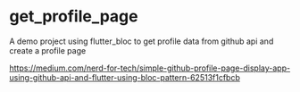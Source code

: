 # get_profile_page
A demo project using flutter_bloc to get profile data from github api and create a profile page

https://medium.com/nerd-for-tech/simple-github-profile-page-display-app-using-github-api-and-flutter-using-bloc-pattern-62513f1cfbcb